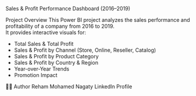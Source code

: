 Sales & Profit Performance Dashboard (2016–2019)

Project Overview
This Power BI project analyzes the sales performance and profitability of a company from 2016 to 2019.  
It provides interactive visuals for:
- Total Sales & Total Profit  
- Sales & Profit by Channel (Store, Online, Reseller, Catalog)  
- Sales & Profit by Product Category  
- Sales & Profit by Country & Region  
- Year-over-Year Trends  
- Promotion Impact  

🙋‍♀️ Author
Reham Mohamed Nagaty
LinkedIn Profile
